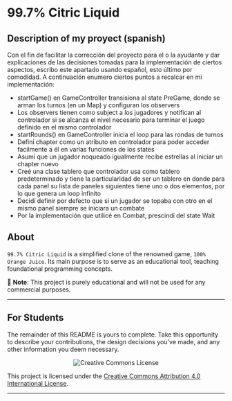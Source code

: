 # 99.7% Citric Liquid

## Description of my proyect (spanish)

Con el fin de facilitar la corrección del proyecto para el o la ayudante y dar explicaciones de 
las decisiones tomadas para la implementación de ciertos aspectos, escribo este apartado usando
español, esto último por comodidad. A continuación enumero ciertos puntos a recalcar en mi 
implementación:

- startGame() en GameController transisiona al state PreGame, donde se arman los turnos (en un Map) y 
configuran los observers
- Los observers tienen como subject a los jugadores y notifican al controlador si se alcanza el nivel
necesario para terminar el juego definido en el mismo controlador
- startRounds() en GameController inicia el loop para las rondas de turnos
- Definí chapter como un atributo en controlador para poder acceder facilmente a él en varias funciones de los states
- Asumí que un jugador noqueado igualmente recibe estrellas al iniciar un chapter nuevo 
- Creé una clase tablero que controlador usa como tablero predeterminado y tiene la particularidad de ser
un tablero en donde para cada panel su lista de paneles siguientes tiene uno o dos elementos,
por lo que genera un loop infinito
- Decidí definir por defecto que si un jugador se topaba con otro en el mismo panel siempre se iniciara un combate
- Por la implementación que utilicé en Combat, prescindí del state Wait


## About

`99.7% Citric Liquid` is a simplified clone of the renowned game, `100% Orange Juice`. Its main
purpose is to serve as an educational tool, teaching foundational programming concepts.

📢 **Note**: This project is purely educational and will not be used for any commercial purposes.

---

## For Students

The remainder of this README is yours to complete. Take this opportunity to describe your
contributions, the design decisions you've made, and any other information you deem necessary.



<div style="text-align:center;">
    <img src="https://i.creativecommons.org/l/by/4.0/88x31.png" alt="Creative Commons License">
</div>

This project is licensed under the [Creative Commons Attribution 4.0 International License](http://creativecommons.org/licenses/by/4.0/).

---